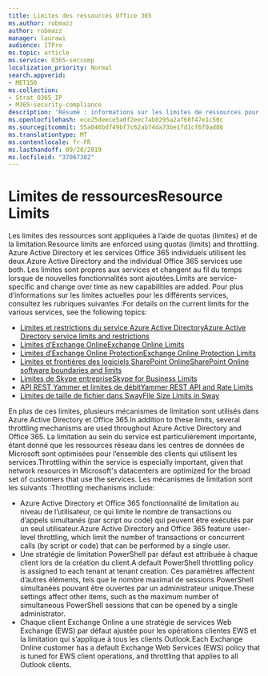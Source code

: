 ```yaml
---
title: Limites des ressources Office 365
ms.author: robmazz
author: robmazz
manager: laurawi
audience: ITPro
ms.topic: article
ms.service: O365-seccomp
localization_priority: Normal
search.appverid:
- MET150
ms.collection:
- Strat_O365_IP
- M365-security-compliance
description: 'Résumé : informations sur les limites de ressources pour les différentes applications dans Office 365.'
ms.openlocfilehash: ece25deece5a0f2eec7ab0295a2af68f47e1c50c
ms.sourcegitcommit: 55a046bdf49bf7c62ab74da73be1fd1cf6f0ad86
ms.translationtype: MT
ms.contentlocale: fr-FR
ms.lasthandoff: 09/20/2019
ms.locfileid: "37067382"
---
```

# <a name="resource-limits"></a><span data-ttu-id="82c5b-103">Limites de ressources</span><span class="sxs-lookup"><span data-stu-id="82c5b-103">Resource Limits</span></span>

<span data-ttu-id="82c5b-104">Les limites des ressources sont appliquées à l’aide de quotas (limites) et de la limitation.</span><span class="sxs-lookup"><span data-stu-id="82c5b-104">Resource limits are enforced using quotas (limits) and throttling.</span></span> <span data-ttu-id="82c5b-105">Azure Active Directory et les services Office 365 individuels utilisent les deux.</span><span class="sxs-lookup"><span data-stu-id="82c5b-105">Azure Active Directory and the individual Office 365 services use both.</span></span> <span data-ttu-id="82c5b-106">Les limites sont propres aux services et changent au fil du temps lorsque de nouvelles fonctionnalités sont ajoutées.</span><span class="sxs-lookup"><span data-stu-id="82c5b-106">Limits are service-specific and change over time as new capabilities are added.</span></span> <span data-ttu-id="82c5b-107">Pour plus d’informations sur les limites actuelles pour les différents services, consultez les rubriques suivantes :</span><span class="sxs-lookup"><span data-stu-id="82c5b-107">For details on the current limits for the various services, see the following topics:</span></span>
- [<span data-ttu-id="82c5b-108">Limites et restrictions du service Azure Active Directory</span><span class="sxs-lookup"><span data-stu-id="82c5b-108">Azure Active Directory service limits and restrictions</span></span>](https://msdn.microsoft.com/en-us/library/azure/dn764971.aspx)
- [<span data-ttu-id="82c5b-109">Limites d’Exchange Online</span><span class="sxs-lookup"><span data-stu-id="82c5b-109">Exchange Online Limits</span></span>](https://technet.microsoft.com/en-us/library/exchange-online-limits.aspx)
- [<span data-ttu-id="82c5b-110">Limites d’Exchange Online Protection</span><span class="sxs-lookup"><span data-stu-id="82c5b-110">Exchange Online Protection Limits</span></span>](https://technet.microsoft.com/en-us/library/exchange-online-protection-limits.aspx)
- [<span data-ttu-id="82c5b-111">Limites et frontières des logiciels SharePoint Online</span><span class="sxs-lookup"><span data-stu-id="82c5b-111">SharePoint Online software boundaries and limits</span></span>](https://support.office.com/article/SharePoint-Online-software-boundaries-and-limits-8F34FF47-B749-408B-ABC0-B605E1F6D498)
- [<span data-ttu-id="82c5b-112">Limites de Skype entreprise</span><span class="sxs-lookup"><span data-stu-id="82c5b-112">Skype for Business Limits</span></span>](https://technet.microsoft.com/en-us/library/skype-for-business-online-limits.aspx)
- [<span data-ttu-id="82c5b-113">API REST Yammer et limites de débit</span><span class="sxs-lookup"><span data-stu-id="82c5b-113">Yammer REST API and Rate Limits</span></span>](https://developer.yammer.com/docs/rest-api-rate-limits)
- [<span data-ttu-id="82c5b-114">Limites de taille de fichier dans Sway</span><span class="sxs-lookup"><span data-stu-id="82c5b-114">File Size Limits in Sway</span></span>](https://support.office.com/article/File-size-limits-in-Sway-4db21bc6-b42b-499f-9272-66e089db109f)

<span data-ttu-id="82c5b-115">En plus de ces limites, plusieurs mécanismes de limitation sont utilisés dans Azure Active Directory et Office 365.</span><span class="sxs-lookup"><span data-stu-id="82c5b-115">In addition to these limits, several throttling mechanisms are used throughout Azure Active Directory and Office 365.</span></span> <span data-ttu-id="82c5b-116">La limitation au sein du service est particulièrement importante, étant donné que les ressources réseau dans les centres de données de Microsoft sont optimisées pour l’ensemble des clients qui utilisent les services.</span><span class="sxs-lookup"><span data-stu-id="82c5b-116">Throttling within the service is especially important, given that network resources in Microsoft's datacenters are optimized for the broad set of customers that use the services.</span></span> <span data-ttu-id="82c5b-117">Les mécanismes de limitation sont les suivants :</span><span class="sxs-lookup"><span data-stu-id="82c5b-117">Throttling mechanisms include:</span></span>
- <span data-ttu-id="82c5b-118">Azure Active Directory et Office 365 fonctionnalité de limitation au niveau de l’utilisateur, ce qui limite le nombre de transactions ou d’appels simultanés (par script ou code) qui peuvent être exécutés par un seul utilisateur.</span><span class="sxs-lookup"><span data-stu-id="82c5b-118">Azure Active Directory and Office 365 feature user-level throttling, which limit the number of transactions or concurrent calls (by script or code) that can be performed by a single user.</span></span>
- <span data-ttu-id="82c5b-119">Une stratégie de limitation PowerShell par défaut est attribuée à chaque client lors de la création du client.</span><span class="sxs-lookup"><span data-stu-id="82c5b-119">A default PowerShell throttling policy is assigned to each tenant at tenant creation.</span></span> <span data-ttu-id="82c5b-120">Ces paramètres affectent d’autres éléments, tels que le nombre maximal de sessions PowerShell simultanées pouvant être ouvertes par un administrateur unique.</span><span class="sxs-lookup"><span data-stu-id="82c5b-120">These settings affect other items, such as the maximum number of simultaneous PowerShell sessions that can be opened by a single administrator.</span></span>
- <span data-ttu-id="82c5b-121">Chaque client Exchange Online a une stratégie de services Web Exchange (EWS) par défaut ajustée pour les opérations clientes EWS et la limitation qui s’applique à tous les clients Outlook.</span><span class="sxs-lookup"><span data-stu-id="82c5b-121">Each Exchange Online customer has a default Exchange Web Services (EWS) policy that is tuned for EWS client operations, and throttling that applies to all Outlook clients.</span></span>
